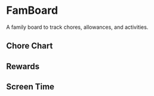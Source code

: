 # FamBoard

A family board to track chores, allowances, and activities.

## Chore Chart

## Rewards

## Screen Time
